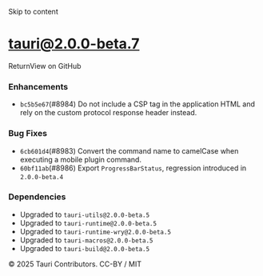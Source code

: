 Skip to content
# tauri@2.0.0-beta.7
ReturnView on GitHub
### Enhancements
  * `bc5b5e67`(#8984) Do not include a CSP tag in the application HTML and rely on the custom protocol response header instead.


### Bug Fixes
  * `6cb601d4`(#8983) Convert the command name to camelCase when executing a mobile plugin command.
  * `60bf11ab`(#8986) Export `ProgressBarStatus`, regression introduced in `2.0.0-beta.4`


### Dependencies
  * Upgraded to `tauri-utils@2.0.0-beta.5`
  * Upgraded to `tauri-runtime@2.0.0-beta.5`
  * Upgraded to `tauri-runtime-wry@2.0.0-beta.5`
  * Upgraded to `tauri-macros@2.0.0-beta.5`
  * Upgraded to `tauri-build@2.0.0-beta.5`


© 2025 Tauri Contributors. CC-BY / MIT
